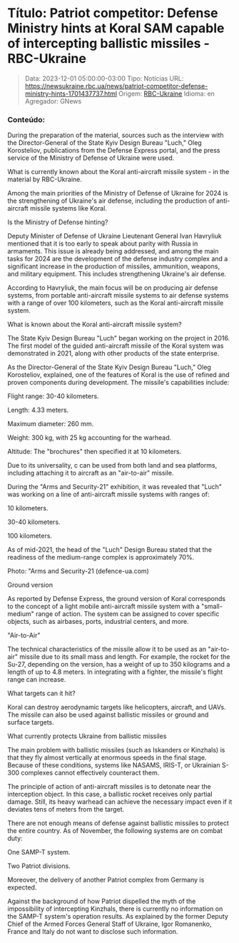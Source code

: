 # Título: Patriot competitor: Defense Ministry hints at Koral SAM capable of intercepting ballistic missiles - RBC-Ukraine

>Data: 2023-12-01 05:00:00-03:00
>Tipo: Notícias
>URL: https://newsukraine.rbc.ua/news/patriot-competitor-defense-ministry-hints-1701437737.html
>Origem: [RBC-Ukraine](https://newsukraine.rbc.ua)
>Idioma: en
>Agregador: GNews

### Conteúdo:

During the preparation of the material, sources such as the interview with the Director-General of the State Kyiv Design Bureau "Luch," Oleg Korosteliov, publications from the Defense Express portal, and the press service of the Ministry of Defense of Ukraine were used.

What is currently known about the Koral anti-aircraft missile system - in the material by RBC-Ukraine.

Among the main priorities of the Ministry of Defense of Ukraine for 2024 is the strengthening of Ukraine's air defense, including the production of anti-aircraft missile systems like Koral.

Is the Ministry of Defense hinting?

Deputy Minister of Defense of Ukraine Lieutenant General Ivan Havryliuk mentioned that it is too early to speak about parity with Russia in armaments. This issue is already being addressed, and among the main tasks for 2024 are the development of the defense industry complex and a significant increase in the production of missiles, ammunition, weapons, and military equipment. This includes strengthening Ukraine's air defense.

According to Havryliuk, the main focus will be on producing air defense systems, from portable anti-aircraft missile systems to air defense systems with a range of over 100 kilometers, such as the Koral anti-aircraft missile system.

What is known about the Koral anti-aircraft missile system?

The State Kyiv Design Bureau "Luch" began working on the project in 2016. The first model of the guided anti-aircraft missile of the Koral system was demonstrated in 2021, along with other products of the state enterprise.

As the Director-General of the State Kyiv Design Bureau "Luch," Oleg Korosteliov, explained, one of the features of Koral is the use of refined and proven components during development. The missile's capabilities include:

Flight range: 30-40 kilometers.

Length: 4.33 meters.

Maximum diameter: 260 mm.

Weight: 300 kg, with 25 kg accounting for the warhead.

Altitude: The "brochures" then specified it at 10 kilometers.

Due to its universality, с can be used from both land and sea platforms, including attaching it to aircraft as an "air-to-air" missile.

During the "Arms and Security-21" exhibition, it was revealed that "Luch" was working on a line of anti-aircraft missile systems with ranges of:

10 kilometers.

30-40 kilometers.

100 kilometers.

As of mid-2021, the head of the "Luch" Design Bureau stated that the readiness of the medium-range complex is approximately 70%.

Photo: "Arms and Security-21 (defence-ua.com)

Ground version

As reported by Defense Express, the ground version of Koral corresponds to the concept of a light mobile anti-aircraft missile system with a "small-medium" range of action. The system can be assigned to cover specific objects, such as airbases, ports, industrial centers, and more.

"Air-to-Air"

The technical characteristics of the missile allow it to be used as an "air-to-air" missile due to its small mass and length. For example, the rocket for the Su-27, depending on the version, has a weight of up to 350 kilograms and a length of up to 4.8 meters. In integrating with a fighter, the missile's flight range can increase.

What targets can it hit?

Koral can destroy aerodynamic targets like helicopters, aircraft, and UAVs. The missile can also be used against ballistic missiles or ground and surface targets.

What currently protects Ukraine from ballistic missiles

The main problem with ballistic missiles (such as Iskanders or Kinzhals) is that they fly almost vertically at enormous speeds in the final stage. Because of these conditions, systems like NASAMS, IRIS-T, or Ukrainian S-300 complexes cannot effectively counteract them.

The principle of action of anti-aircraft missiles is to detonate near the interception object. In this case, a ballistic rocket receives only partial damage. Still, its heavy warhead can achieve the necessary impact even if it deviates tens of meters from the target.

There are not enough means of defense against ballistic missiles to protect the entire country. As of November, the following systems are on combat duty:

One SAMP-T system.

Two Patriot divisions.

Moreover, the delivery of another Patriot complex from Germany is expected.

Against the background of how Patriot dispelled the myth of the impossibility of intercepting Kinzhals, there is currently no information on the SAMP-T system's operation results. As explained by the former Deputy Chief of the Armed Forces General Staff of Ukraine, Igor Romanenko, France and Italy do not want to disclose such information.
